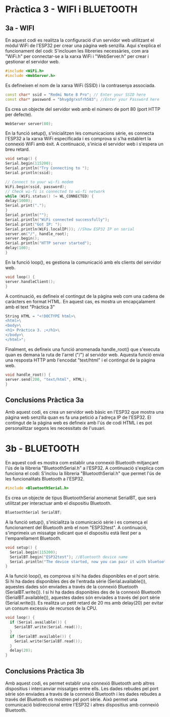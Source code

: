 # Pràctica 3 - WIFI i BLUETOOTH

## 3a - WIFI

En aquest codi es realitza la configuració d'un servidor web utilitzant el mòdul WiFi de l'ESP32 per crear una pàgina web senzilla. Aquí s'explica el funcionament del codi:
S'inclouen les llibreries necessàries, com ara "WiFi.h" per connectar-se a la xarxa WiFi i "WebServer.h" per crear i gestionar el servidor web.

```cpp
#include <WiFi.h>
#include <WebServer.h>
```

Es defineixen el nom de la xarxa WiFi (SSID) i la contrasenya associada.

```cpp
const char* ssid = "Redmi Note 8 Pro"; // Enter your SSID here
const char* password = "bhvgdgrxsfrh583"; //Enter your Password here
```

Es crea un objecte del servidor web amb el número de port 80 (port HTTP per defecte).

```cpp
WebServer server(80);
```
En la funció setup(), s'inicialitzen les comunicacions sèrie, es connecta l'ESP32 a la xarxa WiFi especificada i es comprova si s'ha establert la connexió WiFi amb èxit. A continuació, s'inicia el servidor web i s'espera un breu retard.
```cpp 
void setup() {
Serial.begin(115200);
Serial.println("Try Connecting to ");
Serial.println(ssid);

// Connect to your wi-fi modem
WiFi.begin(ssid, password);
// Check wi-fi is connected to wi-fi network
while (WiFi.status() != WL_CONNECTED) {
delay(1000);
Serial.print(".");
}
Serial.println("");
Serial.println("WiFi connected successfully");
Serial.print("Got IP: ");
Serial.println(WiFi.localIP()); //Show ESP32 IP on serial
server.on("/", handle_root);
server.begin();
Serial.println("HTTP server started");
delay(100);
}
```


En la funció loop(), es gestiona la comunicació amb els clients del servidor web.

```cpp
void loop() {
server.handleClient();
}
```






A continuació, es defineix el contingut de la pàgina web com una cadena de caràcters en format HTML. En aquest cas, es mostra un encapçalament amb el text "Pràctica 3"

```cpp
String HTML = "<!DOCTYPE html>\
<html>\
<body>\
<h1> Pràctica 3. ;</h1>\
</body>\
</html>";
```

Finalment, es defineix una funció anomenada handle_root() que s'executa quan es demana la ruta de l'arrel ("/") al servidor web. Aquesta funció envia una resposta HTTP amb l'encodat "text/html" i el contingut de la pàgina web.
```cpp 
void handle_root() {
server.send(200, "text/html", HTML);
}
```
## Conclusions Pràctica 3a

Amb aquest codi, es crea un servidor web bàsic en l'ESP32 que mostra una pàgina web senzilla quan es fa una petició a l'adreça IP de l'ESP32. El contingut de la pàgina web es defineix amb l'ús de codi HTML i es pot personalitzar segons les necessitats de l'usuari.















# 3b - BLUETOOTH

En aquest codi es mostra com establir una connexió Bluetooth mitjançant l'ús de la llibreria "BluetoothSerial.h" a l'ESP32. A continuació s'explica com funciona el codi:
S'inclou la llibreria "BluetoothSerial.h" que permet l'ús de les funcionalitats Bluetooth a l'ESP32.
```cpp 
#include <BluetoothSerial.h>
```
Es crea un objecte de tipus BluetoothSerial anomenat SerialBT, que serà utilitzat per interactuar amb el dispositiu Bluetooth.
```cpp 
BluetoothSerial SerialBT;
```
A la funció setup(), s'inicialitza la comunicació sèrie i es comença el funcionament del Bluetooth amb el nom "ESP32test". A continuació, s'imprimeix un missatge indicant que el dispositiu està llest per a l'emparellament Bluetooth.
```cpp 
void setup() {
  Serial.begin(115200);
  SerialBT.begin("ESP32test"); //Bluetooth device name
  Serial.println("The device started, now you can pair it with bluetooth!");
}
```


A la funció loop(), es comprova si hi ha dades disponibles en el port sèrie. Si hi ha dades disponibles des de l'entrada sèrie (Serial.available()), aquestes dades són enviades a través de la connexió Bluetooth (SerialBT.write()). I si hi ha dades disponibles des de la connexió Bluetooth (SerialBT.available()), aquestes dades són enviades a través del port sèrie (Serial.write()). Es realitza un petit retard de 20 ms amb delay(20) per evitar un consum excessiu de recursos de la CPU.
```cpp 
void loop() {
  if (Serial.available()) {
    SerialBT.write(Serial.read());
  }
  if (SerialBT.available()) {
    Serial.write(SerialBT.read());
  }
  delay(20);
}
```
## Conclusions Pràctica 3b

Amb aquest codi, es permet establir una connexió Bluetooth amb altres dispositius i intercanviar missatges entre ells. Les dades rebudes pel port sèrie són enviades a través de la connexió Bluetooth i les dades rebudes a través del Bluetooth es mostren pel port sèrie. Això permet una comunicació bidireccional entre l'ESP32 i altres dispositius amb connexió Bluetooth.

